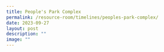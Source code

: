 ```yaml
---
title: People's Park Complex
permalink: /resource-room/timelines/peoples-park-complex/
date: 2023-09-27
layout: post
description: ""
image: ""
---
```

